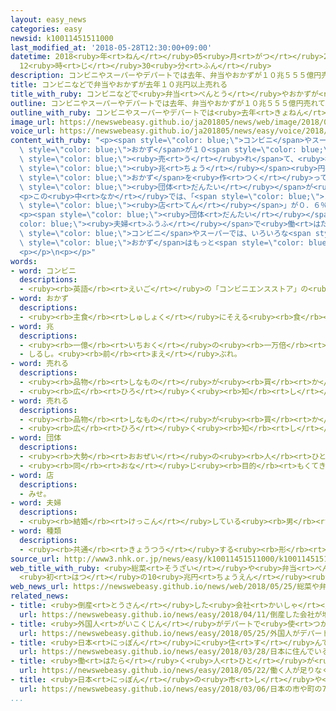 ```yaml
---
layout: easy_news
categories: easy
newsid: k10011451511000
last_modified_at: '2018-05-28T12:30:00+09:00'
datetime: 2018<ruby>年<rt>ねん</rt></ruby>05<ruby>月<rt>がつ</rt></ruby>28<ruby>日<rt>にち</rt></ruby>
  12<ruby>時<rt>じ</rt></ruby>30<ruby>分<rt>ふん</rt></ruby>
description: コンビニやスーパーやデパートでは去年、弁当やおかずが１０兆５５５億円売れて、初めて１０兆円以上になりました。
title: コンビニなどで弁当やおかずが去年１０兆円以上売れる
title_with_ruby: コンビニなどで<ruby>弁当<rt>べんとう</rt></ruby>やおかずが<ruby>去年<rt>きょねん</rt></ruby>１０<ruby>兆<rt>ちょう</rt></ruby><ruby>円<rt>えん</rt></ruby><ruby>以上<rt>いじょう</rt></ruby><ruby>売<rt>う</rt></ruby>れる
outline: コンビニやスーパーやデパートでは去年、弁当やおかずが１０兆５５５億円売れて、初めて１０兆円以上になりました。
outline_with_ruby: コンビニやスーパーやデパートでは<ruby>去年<rt>きょねん</rt></ruby>、<ruby>弁当<rt>べんとう</rt></ruby>やおかずが１０<ruby>兆<rt>ちょう</rt></ruby>５５５<ruby>億<rt>おく</rt></ruby><ruby>円<rt>えん</rt></ruby><ruby>売<rt>う</rt></ruby>れて、<ruby>初<rt>はじ</rt></ruby>めて１０<ruby>兆<rt>ちょう</rt></ruby><ruby>円<rt>えん</rt></ruby><ruby>以上<rt>いじょう</rt></ruby>になりました。
image_url: https://newswebeasy.github.io/ja201805/news/web/image/2018/05/25/K10011451511_1805250651_1805250701_01_02.jpg
voice_url: https://newswebeasy.github.io/ja201805/news/easy/voice/2018/05/28/k10011451511000.mp4
content_with_ruby: "<p><span style=\"color: blue;\">コンビニ</span>やスーパーやデパートでは<ruby>去年<rt>きょねん</rt></ruby>、<ruby>弁当<rt>べんとう</rt></ruby>や<span\
  \ style=\"color: blue;\">おかず</span>が１０<span style=\"color: blue;\"><ruby>兆<rt>ちょう</rt></ruby></span>５５５<ruby>億<rt>おく</rt></ruby><ruby>円<rt>えん</rt></ruby><span\
  \ style=\"color: blue;\"><ruby>売<rt>う</rt></ruby>れ</span>て、<ruby>初<rt>はじ</rt></ruby>めて１０<span\
  \ style=\"color: blue;\"><ruby>兆<rt>ちょう</rt></ruby></span><ruby>円<rt>えん</rt></ruby><ruby>以上<rt>いじょう</rt></ruby>になりました。おととしより２．２％<ruby>多<rt>おお</rt></ruby>くなって、８<ruby>年<rt>ねん</rt></ruby><ruby>続<rt>つづ</rt></ruby>けて<ruby>増<rt>ふ</rt></ruby>えています。<span\
  \ style=\"color: blue;\">おかず</span>を<ruby>作<rt>つく</rt></ruby>っている<ruby>会社<rt>かいしゃ</rt></ruby>の<span\
  \ style=\"color: blue;\"><ruby>団体<rt>だんたい</rt></ruby></span>が<ruby>調<rt>しら</rt></ruby>べてわかりました。</p>\n\
  <p>この<ruby>中<rt>なか</rt></ruby>では、「<span style=\"color: blue;\">コンビニ</span>」が３．７％、「<ruby>食料品<rt>しょくりょうひん</rt></ruby>スーパー」が３．１％、<ruby>弁当<rt>べんとう</rt></ruby>などの「<ruby>専門<rt>せんもん</rt></ruby><span\
  \ style=\"color: blue;\"><ruby>店<rt>てん</rt></ruby></span>」が０．６％<ruby>増<rt>ふ</rt></ruby>えています。</p>\n\
  <p><span style=\"color: blue;\"><ruby>団体<rt>だんたい</rt></ruby></span>によると、<span style=\"\
  color: blue;\"><ruby>夫婦<rt>ふうふ</rt></ruby></span>で<ruby>働<rt>はたら</rt></ruby>いている<ruby>家庭<rt>かてい</rt></ruby>や<ruby>１人<rt>ひとり</rt></ruby>で<ruby>住<rt>す</rt></ruby>んでいる<ruby>人<rt>ひと</rt></ruby>が<ruby>増<rt>ふ</rt></ruby>えて、<ruby>料理<rt>りょうり</rt></ruby>しなくてもいい<ruby>弁当<rt>べんとう</rt></ruby>などを<ruby>買<rt>か</rt></ruby>う<ruby>人<rt>ひと</rt></ruby>が<ruby>増<rt>ふ</rt></ruby>えているためです。<span\
  \ style=\"color: blue;\">コンビニ</span>やスーパーでは、いろいろな<span style=\"color: blue;\"><ruby>種類<rt>しゅるい</rt></ruby></span>の<ruby>品物<rt>しなもの</rt></ruby>をたくさん<ruby>売<rt>う</rt></ruby>るようになっていると<ruby>話<rt>はな</rt></ruby>しています。そして「これからも<ruby>働<rt>はたら</rt></ruby>く<ruby>女性<rt>じょせい</rt></ruby>が<ruby>増<rt>ふ</rt></ruby>えそうなので、<ruby>弁当<rt>べんとう</rt></ruby>や<span\
  \ style=\"color: blue;\">おかず</span>はもっと<span style=\"color: blue;\"><ruby>売<rt>う</rt></ruby>れる</span>と<ruby>考<rt>かんが</rt></ruby>えています」と<ruby>言<rt>い</rt></ruby>っています。</p>\n\
  <p></p>\n<p></p>"
words:
- word: コンビニ
  descriptions:
  - <ruby><rb>英語</rb><rt>えいご</rt></ruby>の「コンビニエンスストア」の<ruby><rb>略</rb><rt>りゃく</rt></ruby>。<ruby><rb>食料品</rb><rt>しょくりょうひん</rt></ruby>や<ruby><rb>日用品</rb><rt>にちようひん</rt></ruby>が、<ruby><rb>手軽</rb><rt>てがる</rt></ruby>にいつでも<ruby><rb>買</rb><rt>か</rt></ruby>えるように<ruby><rb>開</rb><rt>ひら</rt></ruby>いている、<ruby><rb>小型</rb><rt>こがた</rt></ruby>のスーパー。
- word: おかず
  descriptions:
  - <ruby><rb>主食</rb><rt>しゅしょく</rt></ruby>にそえる<ruby><rb>食</rb><rt>た</rt></ruby>べ<ruby><rb>物</rb><rt>もの</rt></ruby>。<ruby><rb>副食</rb><rt>ふくしょく</rt></ruby>。
- word: 兆
  descriptions:
  - <ruby><rb>一億</rb><rt>いちおく</rt></ruby>の<ruby><rb>一万倍</rb><rt>いちまんばい</rt></ruby>。
  - しるし。<ruby><rb>前</rb><rt>まえ</rt></ruby>ぶれ。
- word: 売れる
  descriptions:
  - <ruby><rb>品物</rb><rt>しなもの</rt></ruby>が<ruby><rb>買</rb><rt>か</rt></ruby>われる。
  - <ruby><rb>広</rb><rt>ひろ</rt></ruby>く<ruby><rb>知</rb><rt>し</rt></ruby>られる。
- word: 売れる
  descriptions:
  - <ruby><rb>品物</rb><rt>しなもの</rt></ruby>が<ruby><rb>買</rb><rt>か</rt></ruby>われる。
  - <ruby><rb>広</rb><rt>ひろ</rt></ruby>く<ruby><rb>知</rb><rt>し</rt></ruby>られる。
- word: 団体
  descriptions:
  - <ruby><rb>大勢</rb><rt>おおぜい</rt></ruby>の<ruby><rb>人</rb><rt>ひと</rt></ruby>の<ruby><rb>集</rb><rt>あつ</rt></ruby>まり。
  - <ruby><rb>同</rb><rt>おな</rt></ruby>じ<ruby><rb>目的</rb><rt>もくてき</rt></ruby>を<ruby><rb>持</rb><rt>も</rt></ruby>った<ruby><rb>人々</rb><rt>ひとびと</rt></ruby>の<ruby><rb>集</rb><rt>あつ</rt></ruby>まり。
- word: 店
  descriptions:
  - みせ。
- word: 夫婦
  descriptions:
  - <ruby><rb>結婚</rb><rt>けっこん</rt></ruby>している<ruby><rb>男</rb><rt>おとこ</rt></ruby>の<ruby><rb>人</rb><rt>ひと</rt></ruby>と<ruby><rb>女</rb><rt>おんな</rt></ruby>の<ruby><rb>人</rb><rt>ひと</rt></ruby>。<ruby><rb>夫</rb><rt>おっと</rt></ruby>と<ruby><rb>妻</rb><rt>つま</rt></ruby>。
- word: 種類
  descriptions:
  - <ruby><rb>共通</rb><rt>きょうつう</rt></ruby>する<ruby><rb>形</rb><rt>かたち</rt></ruby>や<ruby><rb>性質</rb><rt>せいしつ</rt></ruby>によって<ruby><rb>分</rb><rt>わ</rt></ruby>けたもの。
source_url: http://www3.nhk.or.jp/news/easy/k10011451511000/k10011451511000.html
web_title_with_ruby: <ruby>総菜<rt>そうざい</rt></ruby>や<ruby>弁当<rt>べんとう</rt></ruby>など <ruby>中食<rt>ちゅうじき</rt></ruby>の<ruby>市場<rt>しじょう</rt></ruby><ruby>規模<rt>きぼ</rt></ruby>
  <ruby>初<rt>はつ</rt></ruby>の10<ruby>兆円<rt>ちょうえん</rt></ruby><ruby>超<rt>こ</rt></ruby>え
web_news_url: https://newswebeasy.github.io/news/web/2018/05/25/総菜や弁当など-中食の市場規模-初の10兆円超え
related_news:
- title: <ruby>倒産<rt>とうさん</rt></ruby>した<ruby>会社<rt>かいしゃ</rt></ruby>が<ruby>増<rt>ふ</rt></ruby>える　<ruby>働<rt>はたら</rt></ruby>く<ruby>人<rt>ひと</rt></ruby>が<ruby>足<rt>た</rt></ruby>りないことなどが<ruby>原因<rt>げんいん</rt></ruby>
  url: https://newswebeasy.github.io/news/easy/2018/04/11/倒産した会社が増える-働く人が足りないことなどが原因
- title: <ruby>外国人<rt>がいこくじん</rt></ruby>がデパートで<ruby>使<rt>つか</rt></ruby>ったお<ruby>金<rt>かね</rt></ruby>が<ruby>今<rt>いま</rt></ruby>まででいちばん<ruby>多<rt>おお</rt></ruby>くなる
  url: https://newswebeasy.github.io/news/easy/2018/05/25/外国人がデパートで使ったお金が今まででいちばん多くなる
- title: <ruby>日本<rt>にっぽん</rt></ruby>に<ruby>住<rt>す</rt></ruby>んでいる<ruby>外国人<rt>がいこくじん</rt></ruby>は２５６<ruby>万<rt>まん</rt></ruby><ruby>人<rt>にん</rt></ruby>　<ruby>今<rt>いま</rt></ruby>までで<ruby>最<rt>もっと</rt></ruby>も<ruby>多<rt>おお</rt></ruby>い
  url: https://newswebeasy.github.io/news/easy/2018/03/28/日本に住んでいる外国人は256万人-今までで最も多い
- title: <ruby>働<rt>はたら</rt></ruby>く<ruby>人<rt>ひと</rt></ruby>が<ruby>足<rt>た</rt></ruby>りなくてお<ruby>年寄<rt>としよ</rt></ruby>りに<ruby>仕事<rt>しごと</rt></ruby>を<ruby>頼<rt>たの</rt></ruby>む<ruby>会社<rt>かいしゃ</rt></ruby>が<ruby>増<rt>ふ</rt></ruby>える
  url: https://newswebeasy.github.io/news/easy/2018/05/22/働く人が足りなくてお年寄りに仕事を頼む会社が増える
- title: <ruby>日本<rt>にっぽん</rt></ruby>の<ruby>市<rt>し</rt></ruby>や<ruby>町<rt>まち</rt></ruby>の７５％で<ruby>外国人<rt>がいこくじん</rt></ruby>が<ruby>増<rt>ふ</rt></ruby>えた
  url: https://newswebeasy.github.io/news/easy/2018/03/06/日本の市や町の75で外国人が増えた
...
```


